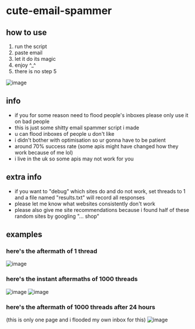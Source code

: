 # cute-email-spammer

## how to use
1. run the script
2. paste email
3. let it do its magic
4. enjoy ^_^
5. there is no step 5
   
![image](https://github.com/user-attachments/assets/c68dd939-f67e-4557-84d7-f2f3e412098a)

## info
- if you for some reason need to flood people's inboxes please only use it on bad people
- this is just some shitty email spammer script i made
- u can flood inboxes of people u don't like
- i didn't bother with optimisation so ur gonna have to be patient
- around 70% success rate (some apis might have changed how they work because of me lol)
- i live in the uk so some apis may not work for you

## extra info
- if you want to "debug" which sites do and do not work, set threads to 1 and a file named "results.txt" will record all responses
- please let me know what websites consistently don't work
- please also give me site recommendations because i found half of these random sites by googling "... shop"

## examples
### here's the aftermath of 1 thread
![image](https://github.com/user-attachments/assets/400a61ba-f6df-4be2-b01e-28b46d0bbccc)
### here's the instant aftermaths of 1000 threads
![image](https://github.com/user-attachments/assets/dc260e03-2b79-4ac6-99ff-ae86642ae487)
![image](https://github.com/user-attachments/assets/c97b3396-09bb-4e89-a8d9-98e9e42efba4)
### here's the aftermath of 1000 threads after 24 hours
(this is only one page and i flooded my own inbox for this)
![image](https://github.com/user-attachments/assets/cd3b0917-91db-4838-b9b4-9415f78d9234)


